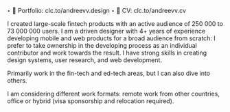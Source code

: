 ‣ 💼 Portfolio: clc.to/andreevv.design
‣ 📄 CV: clc.to/andreevv.cv

I created large-scale fintech products with an active audience of 250 000 to 73 000 000 users. I am a driven designer with 4+ years of experience developing mobile and web products for a broad audience from scratch: I prefer to take ownership in the developing process as an individual contributor and work towards the result. I have strong skills in creating design systems, user research, and web development.

Primarily work in the fin-tech and ed-tech areas, but I can also dive into others.

I am considering different work formats: remote work from other countries, office or hybrid (visa sponsorship and relocation required).